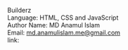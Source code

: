 Builderz  
Language: HTML, CSS and JavaScript  
Author Name: MD Anamul Islam  
Email: md.anamulislam.me@gmail.com  
link:
